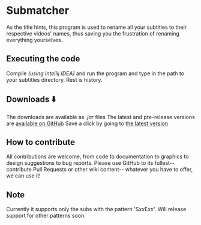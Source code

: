 # Submatcher
As the title hints, this program is used to rename all your subtitles to their respective videos' names, thus saving you the frustration of renaming everything yourselves.

## Executing the code
Compile _(using Intellij IDEA)_ and run the program and type in the path to your subtitles directory. Rest is history.

## Downloads :arrow_down:
The downloads are available as *.jar* files
The latest and pre-release versions are [available on GitHub](https://github.com/SiddharthVenu/Submatcher/releases/)
Save a click by going to [the latest version](https://github.com/SiddharthVenu/Submatcher/releases/latest)

## How to contribute

All contributions are welcome, from code to documentation to graphics to design suggestions to bug reports.  Please use GitHub to its fullest-- contribute Pull Requests or other wiki content-- whatever you have to offer, we can use it!

## Note
Currently it supports only the subs with the pattern 'S*xx*E*xx*'. Will release support for other patterns soon.